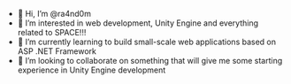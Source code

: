 - 👋 Hi, I’m @ra4nd0m
- 👀 I’m interested in web development, Unity Engine and everything related to SPACE!!!
- 🌱 I’m currently learning to build small-scale web applications based on ASP .NET Framework 
- 💞️ I’m looking to collaborate on something that will give me some starting experience in Unity Engine development


<!---
ra4nd0m/ra4nd0m is a ✨ special ✨ repository because its `README.md` (this file) appears on your GitHub profile.
You can click the Preview link to take a look at your changes.
--->
